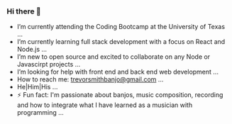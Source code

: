 ### Hi there 👋

- I’m currently attending the Coding Bootcamp at the University of Texas ...
- I’m currently learning full stack development with a focus on React and Node.js ...
- I’m new to open source and excited to collaborate on any Node or Javascirpt projects ...
- I’m looking for help with front end and back end web development ...
- How to reach me: trevorsmithbanjo@gmail.com ...
- He|Him|His ...
- ⚡ Fun fact: I'm passionate about banjos, music composition, recording and how to integrate what I have learned as a musician with programming ...
